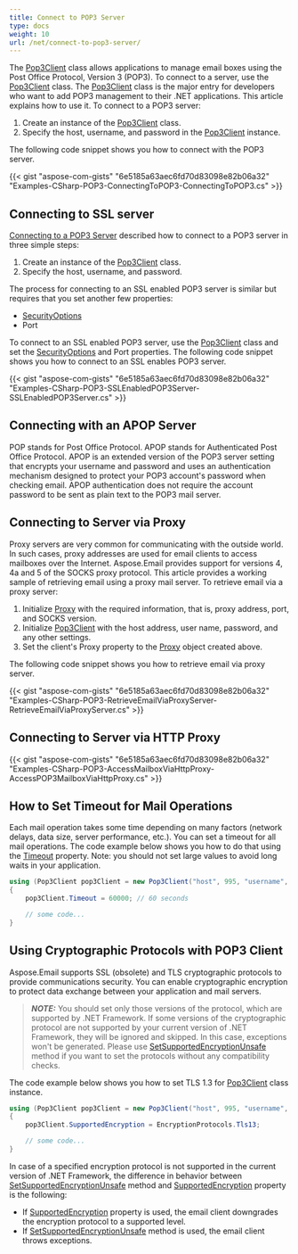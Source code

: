 ```yaml
---
title: Connect to POP3 Server
type: docs
weight: 10
url: /net/connect-to-pop3-server/
---
```



The [Pop3Client](https://reference.aspose.com/email/net/aspose.email.clients.pop3/pop3client) class allows applications to manage email boxes using the Post Office Protocol, Version 3 (POP3). To connect to a server, use the [Pop3Client](https://reference.aspose.com/email/net/aspose.email.clients.pop3/pop3client) class. The [Pop3Client](https://reference.aspose.com/email/net/aspose.email.clients.pop3/pop3client) class is the major entry for developers who want to add POP3 management to their .NET applications. This article explains how to use it. To connect to a POP3 server:

1. Create an instance of the [Pop3Client](https://reference.aspose.com/email/net/aspose.email.clients.pop3/pop3client) class.
1. Specify the host, username, and password in the [Pop3Client](https://reference.aspose.com/email/net/aspose.email.clients.pop3/pop3client) instance.

The following code snippet shows you how to connect with the POP3 server.



{{< gist "aspose-com-gists" "6e5185a63aec6fd70d83098e82b06a32" "Examples-CSharp-POP3-ConnectingToPOP3-ConnectingToPOP3.cs" >}}
## **Connecting to SSL server**
[Connecting to a POP3 Server](#connecting-to-pop3-server) described how to connect to a POP3 server in three simple steps:

1. Create an instance of the [Pop3Client](https://reference.aspose.com/email/net/aspose.email.clients.pop3/pop3client) class.
1. Specify the host, username, and password.

The process for connecting to an SSL enabled POP3 server is similar but requires that you set another few properties:

- [SecurityOptions](https://reference.aspose.com/email/net/aspose.email.clients/securityoptions)
- Port

To connect to an SSL enabled POP3 server, use the [Pop3Client](https://reference.aspose.com/email/net/aspose.email.clients.pop3/pop3client) class and set the [SecurityOptions](https://reference.aspose.com/email/net/aspose.email.clients/securityoptions) and Port properties. The following code snippet shows you how to connect to an SSL enables POP3 server.



{{< gist "aspose-com-gists" "6e5185a63aec6fd70d83098e82b06a32" "Examples-CSharp-POP3-SSLEnabledPOP3Server-SSLEnabledPOP3Server.cs" >}}
## **Connecting with an APOP Server**
POP stands for Post Office Protocol. APOP stands for Authenticated Post Office Protocol. APOP is an extended version of the POP3 server setting that encrypts your username and password and uses an authentication mechanism designed to protect your POP3 account's password when checking email. APOP authentication does not require the account password to be sent as plain text to the POP3 mail server.
## **Connecting to Server via Proxy**
Proxy servers are very common for communicating with the outside world. In such cases, proxy addresses are used for email clients to access mailboxes over the Internet. Aspose.Email provides support for versions 4, 4a and 5 of the SOCKS proxy protocol. This article provides a working sample of retrieving email using a proxy mail server. To retrieve email via a proxy server:

1. Initialize [Proxy](https://reference.aspose.com/email/net/aspose.email.clients/proxy) with the required information, that is, proxy address, port, and SOCKS version.
1. Initialize [Pop3Client](https://reference.aspose.com/email/net/aspose.email.clients.pop3/pop3client) with the host address, user name, password, and any other settings.
1. Set the client's Proxy property to the [Proxy](https://reference.aspose.com/email/net/aspose.email.clients/proxy) object created above.

The following code snippet shows you how to retrieve email via proxy server.

{{< gist "aspose-com-gists" "6e5185a63aec6fd70d83098e82b06a32" "Examples-CSharp-POP3-RetrieveEmailViaProxyServer-RetrieveEmailViaProxyServer.cs" >}}
## **Connecting to Server via HTTP Proxy**
{{< gist "aspose-com-gists" "6e5185a63aec6fd70d83098e82b06a32" "Examples-CSharp-POP3-AccessMailboxViaHttpProxy-AccessPOP3MailboxViaHttpProxy.cs" >}}

## **How to Set Timeout for Mail Operations**
Each mail operation takes some time depending on many factors (network delays, data size, server performance, etc.). You can set a timeout for all mail operations. The code example below shows you how to do that using the [Timeout](https://reference.aspose.com/email/net/aspose.email.clients/emailclient/properties/timeout) property. Note: you should not set large values to avoid long waits in your application.

```csharp
using (Pop3Client pop3Client = new Pop3Client("host", 995, "username", "password", SecurityOptions.Auto))
{
    pop3Client.Timeout = 60000; // 60 seconds

    // some code...
}
```

## **Using Cryptographic Protocols with POP3 Client**
Aspose.Email supports SSL (obsolete) and TLS cryptographic protocols to provide communications security. You can enable cryptographic encryption to protect data exchange between your application and mail servers.

> **_NOTE:_**  You should set only those versions of the protocol, which are supported by .NET Framework. If some versions of the cryptographic protocol are not supported by your current version of .NET Framework, they will be ignored and skipped. In this case, exceptions won't be generated. Please use [SetSupportedEncryptionUnsafe](https://reference.aspose.com/email/net/aspose.email.clients/emailclient/methods/setsupportedencryptionunsafe) method if you want to set the protocols without any compatibility checks.

The code example below shows you how to set TLS 1.3 for [Pop3Client](https://reference.aspose.com/email/net/aspose.email.clients.pop3/pop3client) class instance.

```csharp
using (Pop3Client pop3Client = new Pop3Client("host", 995, "username", "password", SecurityOptions.Auto))
{
    pop3Client.SupportedEncryption = EncryptionProtocols.Tls13;

    // some code...
}
```

In case of a specified encryption protocol is not supported in the current version of .NET Framework, the difference in behavior between [SetSupportedEncryptionUnsafe](https://reference.aspose.com/email/net/aspose.email.clients/emailclient/methods/setsupportedencryptionunsafe) method and [SupportedEncryption](https://reference.aspose.com/email/net/aspose.email.clients/emailclient/properties/supportedencryption) property is the following:
- If [SupportedEncryption](https://reference.aspose.com/email/net/aspose.email.clients/emailclient/properties/supportedencryption) property is used, the email client downgrades the encryption protocol to a supported level.
- If [SetSupportedEncryptionUnsafe](https://reference.aspose.com/email/net/aspose.email.clients/emailclient/methods/setsupportedencryptionunsafe) method is used, the email client throws exceptions.

